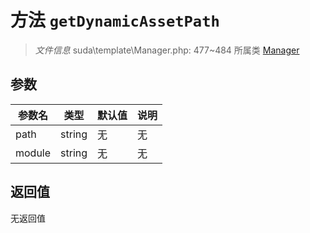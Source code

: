 # 方法 `getDynamicAssetPath`

> *文件信息* suda\template\Manager.php: 477~484
> 所属类 [Manager](../Manager.md)




## 参数


| 参数名 | 类型 | 默认值 | 说明 |
|--------|-----|-------|-------|
| path |  string | 无 | 无 |
| module |  string | 无 | 无 |



## 返回值

无返回值
